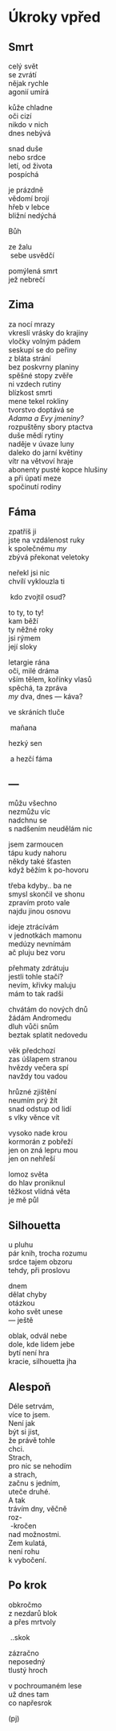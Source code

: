 Úkroky vpřed
============


Smrt
----

celý svět  
se zvrátí  
nějak rychle  
agonií umírá

kůže chladne  
oči cizí  
nikdo v nich  
dnes nebývá

snad duše  
nebo srdce  
letí, od života  
pospíchá

je prázdně  
vědomí brojí  
hřeb v lebce  
bližní nedýchá

Bůh

ze žalu  
&nbsp;sebe usvědčí

pomýlená smrt  
jež nebrečí


Zima
----

za nocí mrazy  
vkreslí vrásky do krajiny  
vločky volným pádem  
seskupí se do peřiny  
z bláta strání  
bez poskvrny planiny  
spěšné stopy zvěře  
ni vzdech rutiny  
blízkost smrti  
mene tekel rokliny  
tvorstvo doptává se  
*Adama a Evy jmeniny?*  
rozpuštěny sbory ptactva  
duše mědí rytiny  
naděje v úvaze luny  
daleko do jarní květiny  
vítr na větvoví hraje  
abonenty pusté kopce hlušiny  
a při úpatí meze  
spočinutí rodiny


Fáma
----

zpatříš ji  
jste na vzdálenost ruky  
k společnému *my*  
zbývá překonat veletoky  
  
neřekl jsi nic  
chvílí vyklouzla ti

&nbsp;kdo zvojtil osud?

to ty, to ty!  
kam běží  
ty něžné roky  
jsi rýmem   
její sloky

letargie rána  
oči, milé dráma  
vším tělem, kořínky vlasů  
spěchá, ta zpráva  
*my* dva, dnes — káva?  

ve skráních tluče

&nbsp;mañana

hezký sen

&nbsp;a hezčí fáma


—
-

můžu všechno  
nezmůžu víc  
nadchnu se  
s nadšením neudělám nic

jsem zarmoucen  
tápu kudy nahoru  
někdy také šťasten  
když běžím k po-hovoru

třeba kdyby.. ba ne  
smysl skončil ve shonu  
zpravím proto vale  
najdu jinou osnovu

ideje ztrácívám  
v jednotkách mamonu  
medúzy nevnímám  
ač pluju bez voru

přehmaty zdrátuju  
jestli tohle stačí?  
nevím, křivky maluju  
mám to tak radši

chvátám do nových dnů  
žádám Andromedu  
dluh vůči snům  
beztak splatit nedovedu

věk předchozí  
zas úšlapem stranou  
hvězdy večera spí  
navždy tou vadou

hrůzné zjištění  
neumím prý žít  
snad odstup od lidí  
s vlky věnce vít

vysoko nade krou  
kormorán z pobřeží  
jen on zná lepru mou  
jen on nehřeší

lomoz světa  
do hlav proniknul  
těžkost vlídná věta  
je mě půl


Silhouetta
----------

u pluhu  
pár knih, trocha rozumu  
srdce tajem obzoru  
tehdy, při proslovu

dnem  
dělat chyby  
otázkou  
koho svět unese  
— ještě 

oblak, odvál nebe  
dole, kde lidem jebe  
bytí není hra  
kracie, silhouetta jha


Alespoň
-------

Déle setrvám,  
více to jsem.  
Není jak  
být si jist,  
že právě tohle  
chci.  
Strach,  
pro nic se nehodím  
a strach,  
začnu s jedním,  
uteče druhé.  
A tak  
trávím dny, věčně  
roz-  
&nbsp;-kročen  
nad možnostmi.  
Zem kulatá,  
není rohu  
k vybočení.  


Po krok
-------

obkročmo  
z nezdarů blok  
a přes mrtvoly

&nbsp;..skok  

zázračno  
neposedný  
tlustý hroch  

v pochroumaném lese  
už dnes tam  
co napřesrok


(pj)

